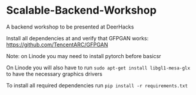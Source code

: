 # Scalable-Backend-Workshop
A backend workshop to be presented at DeerHacks 

Install all dependencies at and verify that GFPGAN works: https://github.com/TencentARC/GFPGAN

Note: on Linode you may need to install pytorch before basicsr

On Linode you will also have to run `sudo apt-get install libgl1-mesa-glx` to have the necessary graphics drivers

To install all required dependencies run `pip install -r requirements.txt`
